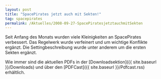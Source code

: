 ```yaml
---
layout: post
title: "SpacePirates jetzt auch mit Sekten!"
tag: spacepirates
permalink: /Aktuelles/2008-09-27-SpacePiratesjetztauchmitSekten
---
```


Seit Anfang des Monats wurden viele Kleinigkeiten an SpacePirates verbessert. Das Regelwerk wurde verfeinert und um wichtige Konflikte ergänzt. Die Settingbeschreibung wurde unter anderem um die ersten Sekten ergänzt.

Wie immer sind die aktuellen PDFs in der [Downloadsektion]({{ site.baseurl }}/Downloads) und über den [PDFCast]({{ site.baseurl }}/Pdfcast.rss) erhältlich.



